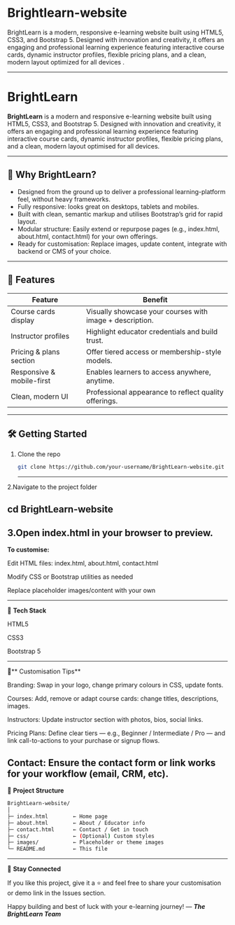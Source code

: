 # Brightlearn-website
BrightLearn is a modern, responsive e-learning website built using HTML5, CSS3, and Bootstrap 5. Designed with innovation and creativity, it offers an engaging and professional learning experience featuring interactive course cards, dynamic instructor profiles, flexible pricing plans, and a clean, modern layout optimized for all devices .

---

# BrightLearn

**BrightLearn** is a modern and responsive e-learning website built using HTML5, CSS3, and Bootstrap 5. Designed with innovation and creativity, it offers an engaging and professional learning experience featuring interactive course cards, dynamic instructor profiles, flexible pricing plans, and a clean, modern layout optimised for all devices.

---

## 🚀 Why BrightLearn?

- Designed from the ground up to deliver a professional learning-platform feel, without heavy frameworks.  
- Fully responsive: looks great on desktops, tablets and mobiles.  
- Built with clean, semantic markup and utilises Bootstrap’s grid for rapid layout.  
- Modular structure: Easily extend or repurpose pages (e.g., index.html, about.html, contact.html) for your own offerings.  
- Ready for customisation: Replace images, update content, integrate with backend or CMS of your choice.

---

## 🧩 Features

| Feature                     | Benefit                                               |
|-----------------------------|--------------------------------------------------------|
| Course cards display        | Visually showcase your courses with image + description. |
| Instructor profiles         | Highlight educator credentials and build trust.        |
| Pricing & plans section     | Offer tiered access or membership-style models.       |
| Responsive & mobile-first   | Enables learners to access anywhere, anytime.          |
| Clean, modern UI            | Professional appearance to reflect quality offerings. |

---

## 🛠️ Getting Started

1. Clone the repo  
   ```bash
   git clone https://github.com/your-username/BrightLearn-website.git
   
   ```


   ---

 2.Navigate to the project folder
 
  **cd BrightLearn-website**
  ---
  3.Open index.html in your browser to preview.
  ---
  
**To customise:**

Edit HTML files: index.html, about.html, contact.html

Modify CSS or Bootstrap utilities as needed

Replace placeholder images/content with your own


---


🔧 **Tech Stack**

HTML5

CSS3

Bootstrap 5

---

🎨** Customisation Tips**

Branding: Swap in your logo, change primary colours in CSS, update fonts.

Courses: Add, remove or adapt course cards: change titles, descriptions, images.

Instructors: Update instructor section with photos, bios, social links.

Pricing Plans: Define clear tiers — e.g., Beginner / Intermediate / Pro — and link call-to-actions to your purchase or signup flows.

Contact: Ensure the contact form or link works for your workflow (email, CRM, etc).
---


📂 **Project Structure**

```bash
BrightLearn-website/
│  
├─ index.html        ← Home page  
├─ about.html        ← About / Educator info  
├─ contact.html      ← Contact / Get in touch  
├─ css/              ← (Optional) Custom styles  
├─ images/           ← Placeholder or theme images  
└─ README.md         ← This file
```
---
📣 **Stay Connected**

If you like this project, give it a ⭐ and feel free to share your customisation or demo link in the Issues section.

Happy building and best of luck with your e-learning journey!
— ***The BrightLearn Team***

